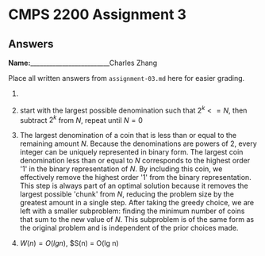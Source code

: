 # CMPS 2200 Assignment 3
## Answers

**Name:**_________________________Charles Zhang


Place all written answers from `assignment-03.md` here for easier grading.

1.
  1. start with the largest possible denomination such that $2^k <= N$, then subtract $2^k$ from $N$, repeat until $N=0$
    
  2. The largest denomination of a coin that is less than or equal to the remaining amount $N$. Because the denominations are powers of 2, every integer can be uniquely represented in binary form. The largest coin denomination less than or equal to 
 $N$ corresponds to the highest order '1' in the binary representation of $N$. By including this coin, we effectively remove the highest order '1' from the binary representation. This step is always part of an optimal solution because it removes the largest possible 'chunk' from $N$, reducing the problem size by the greatest amount in a single step. After taking the greedy choice, we are left with a smaller subproblem: finding the minimum number of coins that sum to the new value of $N$. This subproblem is of the same form as the original problem and is independent of the prior choices made.

  3. $W(n)=O(lg n)$, $S(n) = O(lg n)
